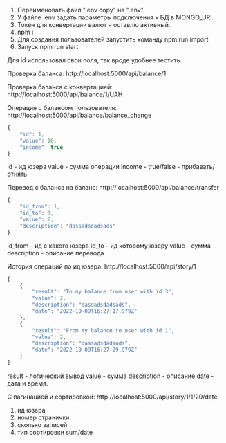 1. Переименовать файл ".env copy" на ".env".
2. У файле .env задать параметры подключения к БД в  MONGO_URI.
3. Токен для конвертации валют я оставлю активный.
4. npm i 
5. Для создания пользователей запустить команду npm run import
6. Запуск npm run start

Для id использовал свои поля, так вроде удобнее тестить.

Проверка баланса:
http://localhost:5000/api/balance/1

Проверка баланса с конвертацией:
http://localhost:5000/api/balance/1/UAH

Операция с балансом пользователя: 
http://localhost:5000/api/balance/balance_change
```javascript
{
    "id": 1,
    "value": 10,
    "income": true
}
```
id - ид юзера
value - сумма операции
income - true/false - прибавать/отнять

Перевод с баланса  на баланс:
http://localhost:5000/api/balance/transfer
```javascript
{
    "id_from": 1,
    "id_to": 3,
    "value": 2,
    "description": "dassadsdadsads"
}
```
id_from - ид с какого юзера
id_to - ид которому юзеру
value - сумма
description - описание перевода 

История операций по ид юзера:
http://localhost:5000/api/story/1
```javascript
[
    {
        "result": "To my balance from user with id 3",
        "value": 2,
        "description": "dassadsdadsads",
        "date": "2022-10-09T16:27:17.979Z"
    },
    {
        "result": "From my balance to user with id 1",
        "value": 2,
        "description": "dassadsdadsads",
        "date": "2022-10-09T16:27:29.979Z"
    }
]
```
result - логический вывод
value - сумма
description - описание
date - дата и время.

С пагинацией и сортировкой:
http://localhost:5000/api/story/1/1/20/date
1) ид юзера
2) номер странички
3) сколько записей
4) тип сортировки sum/date